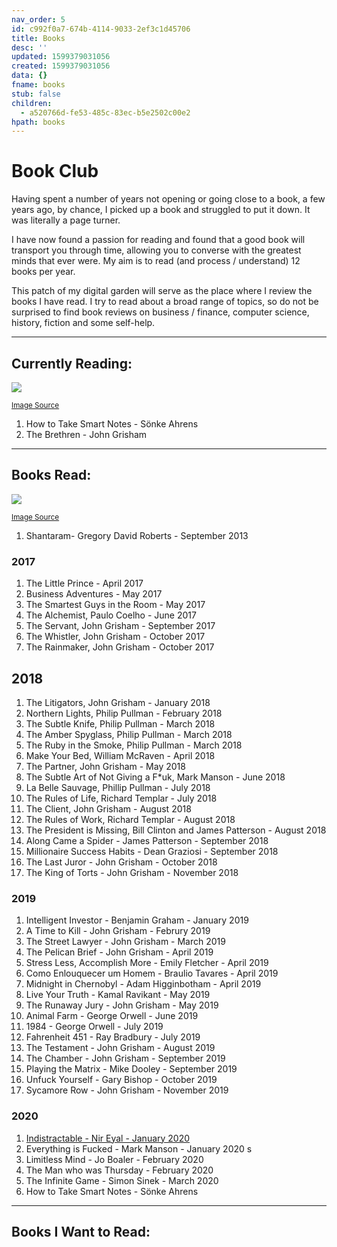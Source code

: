 ```yaml
---
nav_order: 5
id: c992f0a7-674b-4114-9033-2ef3c1d45706
title: Books
desc: ''
updated: 1599379031056
created: 1599379031056
data: {}
fname: books
stub: false
children:
  - a520766d-fe53-485c-83ec-b5e2502c00e2
hpath: books
---
```

# Book Club

Having spent a number of years not opening or going close to a book, a few years ago, by chance, I picked up a book and struggled to put it down. It was literally a page turner.

I have now found a passion for reading and found that a good book will transport you through time, allowing you to converse with the greatest minds that ever were. My aim is to read (and process / understand) 12 books per year.

This patch of my digital garden will serve as the place where I review the books I have read. I try to read about a broad range of topics, so do not be surprised to find book reviews on business / finance, computer science, history, fiction and some self-help. 

* * *

## Currently Reading:

<img style="max-width: 400px;" src="https://images.unsplash.com/photo-1527554677374-236d3bc88a34?ixlib=rb-1.2.1&ixid=eyJhcHBfaWQiOjEyMDd9&auto=format&fit=crop&w=1267&q=80"/>  

<sup><a href="https://unsplash.com/photos/NN3bYSPU2tQ" target="_blank">Image Source</a></sup>

1. How to Take Smart Notes - Sönke Ahrens
2. The Brethren - John Grisham

* * *

## Books Read:

<img style="max-width: 400px;" src="https://images.unsplash.com/photo-1524995997946-a1c2e315a42f?ixlib=rb-1.2.1&ixid=eyJhcHBfaWQiOjEyMDd9&auto=format&fit=crop&w=1350&q=80"/> 

<sup><a href="https://unsplash.com/photos/2JIvboGLeho" target="_blank">Image Source</a></sup>

1. Shantaram- Gregory David Roberts - September 2013

### 2017

1. The Little Prince - April 2017
2. Business Adventures - May 2017
3. The Smartest Guys in the Room -  May 2017
4. The Alchemist, Paulo Coelho -  June 2017
5. The Servant, John Grisham - September 2017
6. The Whistler, John Grisham - October 2017
7. The Rainmaker, John Grisham - October 2017

## 2018

1. The Litigators, John Grisham - January 2018
2. Northern Lights, Philip Pullman - February 2018
3. The Subtle Knife, Philip Pullman - March 2018
4. The Amber Spyglass, Philip Pullman - March 2018
5. The Ruby in the Smoke, Philip Pullman - March 2018
6. Make Your Bed, William McRaven - April 2018
7. The Partner, John Grisham - May 2018
8. The Subtle Art of Not Giving a F\*uk, Mark Manson - June 2018
9. La Belle Sauvage, Phillip Pullman - July 2018
10. The Rules of Life, Richard Templar - July 2018
11. The Client, John Grisham - August 2018
12. The Rules of Work, Richard Templar - August 2018
13. The President is Missing, Bill Clinton and James Patterson - August 2018
14. Along Came a Spider - James Patterson - September 2018
15. Millionaire Success Habits - Dean Graziosi - September 2018
16. The Last Juror - John Grisham - October 2018
17. The King of Torts - John Grisham - November 2018

### 2019

1. Intelligent Investor - Benjamin Graham - January 2019
2. A Time to Kill - John Grisham - Februry 2019
3. The Street Lawyer - John Grisham - March 2019
4. The Pelican Brief - John Grisham - April 2019
5. Stress Less, Accomplish More - Emily Fletcher - April 2019
6. Como Enlouquecer um Homem - Braulio Tavares - April 2019
7. Midnight in Chernobyl - Adam Higginbotham - April 2019
8. Live Your Truth - Kamal Ravikant - May 2019
9. The Runaway Jury - John Grisham - May 2019
10. Animal Farm - George Orwell - June 2019
11. 1984 - George Orwell - July 2019
12. Fahrenheit 451 - Ray Bradbury - July 2019
13. The Testament - John Grisham - August 2019
14. The Chamber - John Grisham - September 2019
15. Playing the Matrix - Mike Dooley - September 2019
16. Unfuck Yourself - Gary Bishop - October 2019 
17. Sycamore Row - John Grisham - November 2019

### 2020

1. [Indistractable - Nir Eyal - January 2020  ](a520766d-fe53-485c-83ec-b5e2502c00e2)
2. Everything is Fucked - Mark Manson - January 2020 s
3. Limitless Mind - Jo Boaler - February 2020 
4. The Man who was Thursday - February 2020
5. The Infinite Game - Simon Sinek - March 2020
6. How to Take Smart Notes - Sönke Ahrens

* * *

## Books I Want to Read:
